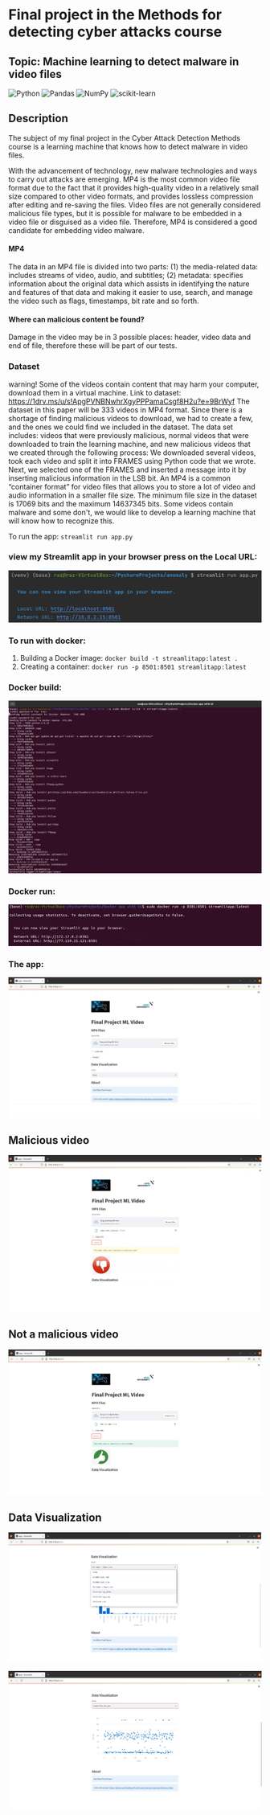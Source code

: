 # Final project in the Methods for detecting cyber attacks course
## Topic: Machine learning to detect malware in video files

![Python](https://img.shields.io/badge/python-3670A0?style=for-the-badge&logo=python&logoColor=ffdd54) ![Pandas](https://img.shields.io/badge/pandas-%23150458.svg?style=for-the-badge&logo=pandas&logoColor=white) ![NumPy](https://img.shields.io/badge/numpy-%23013243.svg?style=for-the-badge&logo=numpy&logoColor=white) ![scikit-learn](https://img.shields.io/badge/scikit--learn-%23F7931E.svg?style=for-the-badge&logo=scikit-learn&logoColor=white)

## Description

The subject of my final project in the Cyber Attack Detection Methods course is a learning machine that knows how to detect malware in video files.

With the advancement of technology, new malware technologies and ways to carry out  attacks are emerging.
MP4 is the most common video file format due to the fact that it provides high-quality video in a relatively small size compared to other video formats, and provides lossless compression after editing and re-saving the files. Video files are not generally considered malicious file types, but it is possible for malware to be embedded in a video file or disguised as a video file. Therefore, MP4 is considered a good candidate for embedding video malware. 

#### MP4
The data in an MP4 file is divided into two parts:
(1) the media-related data: includes streams of video, audio, and subtitles; 
(2) metadata: specifies information about the original data which assists in identifying the nature and features of that data and making it easier to use, search, and manage the video such as flags, timestamps, bit rate and so forth.

#### Where can malicious content be found?
Damage in the video may be in 3 possible places: header, video data and end of file, therefore these will be part of our tests.

### Dataset
warning! Some of the videos contain content that may harm your computer, download them in a virtual machine. Link to dataset: https://1drv.ms/u/s!ApgPVNBNwhrXgyPPPamaCsgf8H2u?e=9BrWyf
The dataset in this paper will be 333 videos in MP4 format. Since there is a shortage of finding malicious videos to download, we had to create a few, and the ones we could find we included in the dataset. The data set includes: videos that were previously malicious, normal videos that were downloaded to train the learning machine, and new malicious videos that we created through the following process: We downloaded several videos, took each video and split it into FRAMES using Python code that we wrote. Next, we selected one of the FRAMES and inserted a message into it by inserting malicious information in the LSB bit. An MP4 is a common “container format” for video files that allows you to store a lot of video and audio information in a smaller file size. The minimum file size in the dataset is 17069 bits and the maximum 14637345 bits. Some videos contain malware and some don't, we would like to develop a learning machine that will know how to recognize this. 



To run the app: `streamlit run app.py`
### view my Streamlit app in your browser press on the Local URL:
![run](https://github.com/RazElbaz/Task-1-Anomaly-detection/blob/main/images/run.png)

### To run with docker:
1) Building a Docker image:
`docker build -t streamlitapp:latest .`
2) Creating a container:
`docker run -p 8501:8501 streamlitapp:latest`

### Docker build:

![dockerbuild](https://github.com/RazElbaz/Final-Project-Machine-Learning-Malicious-Video/blob/main/pictures/docker_build.png)

### Docker run:

![dockerrun](https://github.com/RazElbaz/Final-Project-Machine-Learning-Malicious-Video/blob/main/pictures/docker_run.png)

### The app:

![app](https://github.com/RazElbaz/Final-Project-Machine-Learning-Malicious-Video/blob/main/pictures/sreamlit_app.png)

## Malicious video

![mal_video](https://github.com/RazElbaz/Final-Project-Machine-Learning-Malicious-Video/blob/main/pictures/mal_video.png)

## Not a malicious video

![not_mal_video](https://github.com/RazElbaz/Final-Project-Machine-Learning-Malicious-Video/blob/main/pictures/not_mal_video.png)

## Data Visualization

![chart1](https://github.com/RazElbaz/Final-Project-Machine-Learning-Malicious-Video/blob/main/pictures/data_chart.png)

![chart2](https://github.com/RazElbaz/Final-Project-Machine-Learning-Malicious-Video/blob/main/pictures/data_chart_2.png)


